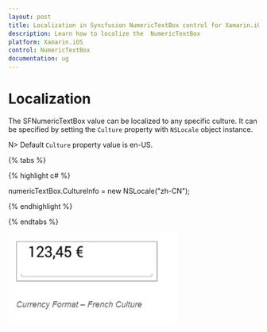 ```yaml
---
layout: post
title: Localization in Syncfusion NumericTextBox control for Xamarin.iOS
description: Learn how to localize the  NumericTextBox
platform: Xamarin.iOS
control: NumericTextBox
documentation: ug
---
```

# Localization

The SFNumericTextBox value can be localized to any specific culture. It can be specified by setting the `Culture` property with `NSLocale` object instance.

N> Default `Culture` property value is en-US.

{% tabs %}

{% highlight c# %}

numericTextBox.CultureInfo = new NSLocale("zh-CN");
	
{% endhighlight %}

{% endtabs %}

![](images/Culture.png)

